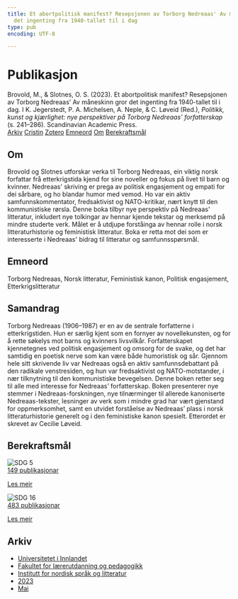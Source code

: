 ```yaml
---
title: Et abortpolitisk manifest? Resepsjonen av Torborg Nedreaas' Av måneskinn gror
  det ingenting fra 1940-tallet til i dag
type: pub
encoding: UTF-8

---
```

<h1>Publikasjon</h1>
<article id="csl-bib-container-ESSJZJGU" class="csl-bib-container">
  <div class="csl-bib-body"> <div class="csl-entry">Brovold, M., &#38; Slotnes, O. S. (2023). Et abortpolitisk manifest? Resepsjonen av Torborg Nedreaas’ Av måneskinn gror det ingenting fra 1940-tallet til i dag. I K. Jegerstedt, P. A. Michelsen, A. Neple, &#38; C. Løveid (Red.), <i>Politikk, kunst og kjærlighet: nye perspektiver på Torborg Nedreaas’ forfatterskap</i> (s. 241–286). Scandinavian Academic Press.</div> </div>
  <div class="csl-bib-buttons">
    <a href="#taxonomy-article-ESSJZJGU" alt="archive" class="csl-bib-button">Arkiv</a>
    <a href="https://app.cristin.no/results/show.jsf?id=2146931" alt="Cristin" class="csl-bib-button">Cristin</a>
    <a href="http://zotero.org/groups/5881554/items/ESSJZJGU" alt="Zotero" class="csl-bib-button">Zotero</a>
    <a href="#keywords-article-ESSJZJGU" alt="keywords" class="csl-bib-button">Emneord</a>
    <a href="#about-article-ESSJZJGU" alt="about_pub" class="csl-bib-button">Om</a>
    <a href="#sdg-article-ESSJZJGU" alt="sdg" class="csl-bib-button">Berekraftsmål</a>
  </div>
  <div id="csl-bib-meta-container-ESSJZJGU"></div>
</article>
<div id="csl-bib-meta-ESSJZJGU" class="csl-bib-meta">
  <article id="about-article-ESSJZJGU" class="about_pub-article">
    <h1>Om</h1>
    Brovold og Slotnes utforskar verka til Torborg Nedreaas, ein viktig norsk forfattar frå etterkrigstida kjend for sine noveller og fokus på livet til barn og kvinner. Nedreaas' skriving er prega av politisk engasjement og empati for dei sårbare, og ho blandar humor med vemod. Ho var ein aktiv samfunnskommentator, fredsaktivist og NATO-kritikar, nært knytt til den kommunistiske rørsla. Denne boka tilbyr nye perspektiv på Nedreaas' litteratur, inkludert nye tolkingar av hennar kjende tekstar og merksemd på mindre studerte verk. Målet er å utdjupe forståinga av hennar rolle i norsk litteraturhistorie og feministisk litteratur. Boka er retta mot dei som er interesserte i Nedreaas' bidrag til litteratur og samfunnsspørsmål.
  </article>
  <article id="keywords-article-ESSJZJGU" class="keywords-article">
    <h1>Emneord</h1>
    Torborg Nedreaas, Norsk litteratur, Feministisk kanon, Politisk engasjement, Etterkrigslitteratur
  </article>
  <article id="abstract-article-ESSJZJGU" class="abstract-article">
    <h1>Samandrag</h1>
    Torborg Nedreaas (1906–1987) er en av de sentrale forfatterne i etterkrigstiden. Hun er særlig kjent som en fornyer av novellekunsten, og for å rette søkelys mot barns og kvinners livsvilkår. Forfatterskapet kjennetegnes ved politisk engasjement og omsorg for de svake, og det har samtidig en poetisk nerve som kan være både humoristisk og sår. Gjennom hele sitt skrivende liv var Nedreaas også en aktiv samfunnsdebattant på den radikale venstresiden, og hun var fredsaktivist og NATO-motstander, i nær tilknytning til den kommunistiske bevegelsen. Denne boken retter seg til alle med interesse for Nedreaas’ forfatterskap. Boken presenterer nye stemmer i Nedreaas-forskningen, nye tilnærminger til allerede kanoniserte Nedreaas-tekster, lesninger av verk som i mindre grad har vært gjenstand for oppmerksomhet, samt en utvidet forståelse av Nedreaas’ plass i norsk litteraturhistorie generelt og i den feministiske kanon spesielt. Etterordet er skrevet av Cecilie Løveid.
  </article>
  <article id="sdg-article-ESSJZJGU" class="sdg-article">
    <h1>Berekraftsmål</h1>
    <div class="sdg-container"><div id="sdg5" class="sdg">
        <img src="{{< params subfolder >}}images/sdg/sdg05_nn.png" class="image" alt="SDG 5">
        <div class="sdg-overlay">
          <a href="{{< params subfolder >}}nn/archive/?sdg=5#archive" class="sdg-publication-count"><span>149</span> publikasjonar</a>
          <p><a href="https://fn.no/om-fn/fns-baerekraftsmaal/likestilling-mellom-kjoennene?lang=nno-NO" class="sdg-read-more">Les meir</a></p>
        </div>
      </div> <div id="sdg16" class="sdg">
        <img src="{{< params subfolder >}}images/sdg/sdg16_nn.png" class="image" alt="SDG 16">
        <div class="sdg-overlay">
          <a href="{{< params subfolder >}}nn/archive/?sdg=16#archive" class="sdg-publication-count"><span>483</span> publikasjonar</a>
          <p><a href="https://fn.no/om-fn/fns-baerekraftsmaal/fred-rettferdighet-og-velfungerende-institusjoner?lang=nno-NO" class="sdg-read-more">Les meir</a></p>
        </div>
      </div></div>
  </article>
  <article id="taxonomy-article-ESSJZJGU" class="taxonomy-article">
    <h1>Arkiv</h1>
    <ul>
      <li><a href="{{< params subfolder >}}nn/archive/?key=3DCRN523">Universitetet i Innlandet</a></li>
      <li><a href="{{< params subfolder >}}nn/archive/?key=WYNZA47F">Fakultet for lærerutdanning og pedagogikk</a></li>
      <li><a href="{{< params subfolder >}}nn/archive/?key=T9U6ILTU">Institutt for nordisk språk og litteratur</a></li>
      <li><a href="{{< params subfolder >}}nn/archive/?key=2WDT9FBV">2023</a></li>
      <li><a href="{{< params subfolder >}}nn/archive/?key=VLUTJZFF">Mai</a></li>
    </ul>
  </article>
</div>
